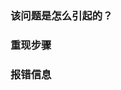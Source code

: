 <!--
    1.我已阅读 [Snippet主题README.md文档] 及常见问题。
    2.已搜索过相关[Issues]并无解决方案。
-->

### 该问题是怎么引起的？

### 重现步骤

### 报错信息
